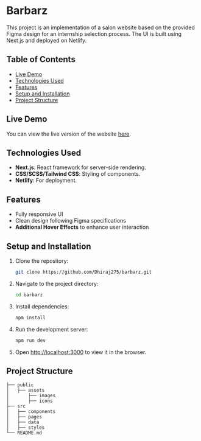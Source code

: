 # Barbarz

This project is an implementation of a salon website based on the provided Figma design for an internship selection process. The UI is built using Next.js and deployed on Netlify.

## Table of Contents

- [Live Demo](#live-demo)
- [Technologies Used](#technologies-used)
- [Features](#features)
- [Setup and Installation](#setup-and-installation)
- [Project Structure](#project-structure)

## Live Demo

You can view the live version of the website [here](https://barbarz-web.netlify.app/).

## Technologies Used

- **Next.js**: React framework for server-side rendering.
- **CSS/SCSS/Tailwind CSS**: Styling of components.
- **Netlify**: For deployment.

## Features

- Fully responsive UI
- Clean design following Figma specifications
- **Additional Hover Effects** to enhance user interaction

## Setup and Installation

1. Clone the repository:
    ```bash
    git clone https://github.com/Dhiraj275/barbarz.git
    ```

2. Navigate to the project directory:
    ```bash
    cd barbarz
    ```

3. Install dependencies:
    ```bash
    npm install
    ```

4. Run the development server:
    ```bash
    npm run dev
    ```

5. Open [http://localhost:3000](http://localhost:3000) to view it in the browser.

## Project Structure

```plaintext
├── public
│   ├── assets
│       ├── images
│       ├── icons
├── src
│   ├── components
│   ├── pages
│   ├── data
│   ├── styles
└── README.md
